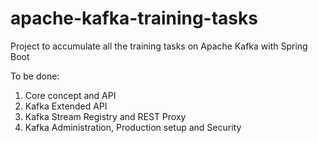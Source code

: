 # apache-kafka-training-tasks
Project to accumulate all the training tasks on Apache Kafka with Spring Boot

To be done:
1. Core concept and API
2. Kafka Extended API
3. Kafka Stream Registry and REST Proxy
4. Kafka Administration, Production setup and Security
